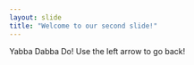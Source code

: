 ```yaml
---
layout: slide
title: "Welcome to our second slide!"
---
```

Yabba Dabba Do!
Use the left arrow to go back!
